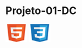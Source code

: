 # Projeto-01-DC
 
 <div>
  <img align="center" alt="alx-HTML" height="50" width="60" src="https://raw.githubusercontent.com/devicons/devicon/master/icons/html5/html5-original.svg">
  <img align="center" alt="alx-CSS" height="50" width="60" src="https://raw.githubusercontent.com/devicons/devicon/master/icons/css3/css3-original.svg">
 </div>
